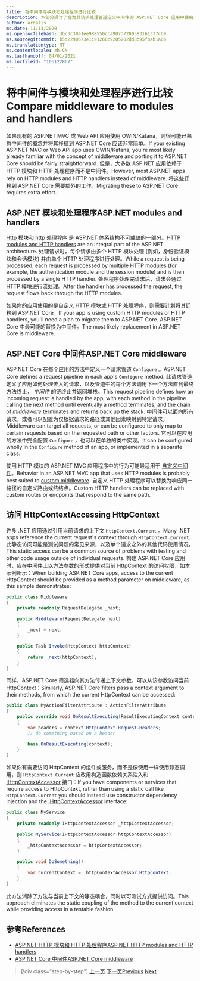 ```yaml
---
title: 将中间件与模块和处理程序进行比较
description: 本部分探讨了在为其请求处理管道定义中间件的 ASP.NET Core 应用中使用处理程序和模块的 ASP.NET 应用的结构差异。
author: ardalis
ms.date: 11/13/2020
ms.openlocfilehash: 3bc3c30a1ee988550cca907d7289583161337cb9
ms.sourcegitcommit: b5d2290673e1c91260c9205202dd8b95fbab1a0b
ms.translationtype: MT
ms.contentlocale: zh-CN
ms.lasthandoff: 04/01/2021
ms.locfileid: "106122867"
---
```

# <a name="compare-middleware-to-modules-and-handlers"></a><span data-ttu-id="6ffbb-103">将中间件与模块和处理程序进行比较</span><span class="sxs-lookup"><span data-stu-id="6ffbb-103">Compare middleware to modules and handlers</span></span>

<span data-ttu-id="6ffbb-104">如果现有的 ASP.NET MVC 或 Web API 应用使用 OWIN/Katana，则很可能已熟悉中间件的概念并将其移植到 ASP.NET Core 应该非常简单。</span><span class="sxs-lookup"><span data-stu-id="6ffbb-104">If your existing ASP.NET MVC or Web API app uses OWIN/Katana, you're most likely already familiar with the concept of middleware and porting it to ASP.NET Core should be fairly straightforward.</span></span> <span data-ttu-id="6ffbb-105">但是，大多数 ASP.NET 应用依赖于 HTTP 模块和 HTTP 处理程序而不是中间件。</span><span class="sxs-lookup"><span data-stu-id="6ffbb-105">However, most ASP.NET apps rely on HTTP modules and HTTP handlers instead of middleware.</span></span> <span data-ttu-id="6ffbb-106">将这些迁移到 ASP.NET Core 需要额外的工作。</span><span class="sxs-lookup"><span data-stu-id="6ffbb-106">Migrating these to ASP.NET Core requires extra effort.</span></span>

## <a name="aspnet-modules-and-handlers"></a><span data-ttu-id="6ffbb-107">ASP.NET 模块和处理程序</span><span class="sxs-lookup"><span data-stu-id="6ffbb-107">ASP.NET modules and handlers</span></span>

<span data-ttu-id="6ffbb-108">[Http 模块和 http 处理程序](/troubleshoot/aspnet/http-modules-handlers) 是 ASP.NET 体系结构不可或缺的一部分。</span><span class="sxs-lookup"><span data-stu-id="6ffbb-108">[HTTP modules and HTTP handlers](/troubleshoot/aspnet/http-modules-handlers) are an integral part of the ASP.NET architecture.</span></span> <span data-ttu-id="6ffbb-109">处理请求时，每个请求由多个 HTTP 模块处理 (例如，身份验证模块和会话模块) 并由单个 HTTP 处理程序进行处理。</span><span class="sxs-lookup"><span data-stu-id="6ffbb-109">While a request is being processed, each request is processed by multiple HTTP modules (for example, the authentication module and the session module) and is then processed by a single HTTP handler.</span></span> <span data-ttu-id="6ffbb-110">处理程序处理完请求后，请求会通过 HTTP 模块进行流处理。</span><span class="sxs-lookup"><span data-stu-id="6ffbb-110">After the handler has processed the request, the request flows back through the HTTP modules.</span></span>

<span data-ttu-id="6ffbb-111">如果你的应用使用的是自定义 HTTP 模块或 HTTP 处理程序，则需要计划将其迁移到 ASP.NET Core。</span><span class="sxs-lookup"><span data-stu-id="6ffbb-111">If your app is using custom HTTP modules or HTTP handlers, you'll need a plan to migrate them to ASP.NET Core.</span></span> <span data-ttu-id="6ffbb-112">ASP.NET Core 中最可能的替换为中间件。</span><span class="sxs-lookup"><span data-stu-id="6ffbb-112">The most likely replacement in ASP.NET Core is middleware.</span></span>

## <a name="aspnet-core-middleware"></a><span data-ttu-id="6ffbb-113">ASP.NET Core 中间件</span><span class="sxs-lookup"><span data-stu-id="6ffbb-113">ASP.NET Core middleware</span></span>

<span data-ttu-id="6ffbb-114">ASP.NET Core 在每个应用的方法中定义一个请求管道 `Configure` 。</span><span class="sxs-lookup"><span data-stu-id="6ffbb-114">ASP.NET Core defines a request pipeline in each app's `Configure` method.</span></span> <span data-ttu-id="6ffbb-115">此请求管道定义了应用如何处理传入的请求，以及管道中的每个方法调用下一个方法直到最终方法终止， *中间件* 的链终止并返回堆栈。</span><span class="sxs-lookup"><span data-stu-id="6ffbb-115">This request pipeline defines how an incoming request is handled by the app, with each method in the pipeline calling the next method until eventually a method terminates, and the chain of *middleware* terminates and returns back up the stack.</span></span> <span data-ttu-id="6ffbb-116">中间件可以面向所有请求，或者可以配置为仅根据请求的路径或其他因素映射到特定请求。</span><span class="sxs-lookup"><span data-stu-id="6ffbb-116">Middleware can target all requests, or can be configured to only map to certain requests based on the requested path or other factors.</span></span> <span data-ttu-id="6ffbb-117">它可以在应用的方法中完全配置 `Configure` ，也可以在单独的类中实现。</span><span class="sxs-lookup"><span data-stu-id="6ffbb-117">It can be configured wholly in the `Configure` method of an app, or implemented in a separate class.</span></span>

<span data-ttu-id="6ffbb-118">使用 HTTP 模块的 ASP.NET MVC 应用程序中的行为可能最适用于 [自定义中间件](/aspnet/core/fundamentals/middleware/?preserve-view=true&view=aspnetcore-3.1)。</span><span class="sxs-lookup"><span data-stu-id="6ffbb-118">Behavior in an ASP.NET MVC app that uses HTTP modules is probably best suited to [custom middleware](/aspnet/core/fundamentals/middleware/?preserve-view=true&view=aspnetcore-3.1).</span></span> <span data-ttu-id="6ffbb-119">自定义 HTTP 处理程序可以替换为响应同一路径的自定义路由或终结点。</span><span class="sxs-lookup"><span data-stu-id="6ffbb-119">Custom HTTP handlers can be replaced with custom routes or endpoints that respond to the same path.</span></span>

## <a name="accessing-httpcontext"></a><span data-ttu-id="6ffbb-120">访问 HttpContext</span><span class="sxs-lookup"><span data-stu-id="6ffbb-120">Accessing HttpContext</span></span>

<span data-ttu-id="6ffbb-121">许多 .NET 应用通过引用当前请求的上下文 `HttpContext.Current` 。</span><span class="sxs-lookup"><span data-stu-id="6ffbb-121">Many .NET apps reference the current request's context through `HttpContext.Current`.</span></span> <span data-ttu-id="6ffbb-122">此静态访问可能是测试问题的常见来源，以及单个请求之外的其他代码使用情况。</span><span class="sxs-lookup"><span data-stu-id="6ffbb-122">This static access can be a common source of problems with testing and other code usage outside of individual requests.</span></span> <span data-ttu-id="6ffbb-123">构建 ASP.NET Core 应用时，应在中间件上以方法参数的形式提供对当前 HttpContext 的访问权限，如本示例所示：</span><span class="sxs-lookup"><span data-stu-id="6ffbb-123">When building ASP.NET Core apps, access to the current HttpContext should be provided as a method parameter on middleware, as this sample demonstrates:</span></span>

```csharp
public class Middleware
{
    private readonly RequestDelegate _next;

    public Middleware(RequestDelegate next)
    {
        _next = next;
    }

    public Task Invoke(HttpContext httpContext)
    {
        return _next(httpContext);
    }
}
```

<span data-ttu-id="6ffbb-124">同样，ASP.NET Core 筛选器向其方法传递上下文参数，可以从该参数访问当前 HttpContext：</span><span class="sxs-lookup"><span data-stu-id="6ffbb-124">Similarly, ASP.NET Core filters pass a context argument to their methods, from which the current HttpContext can be accessed:</span></span>

```csharp
public class MyActionFilterAttribute : ActionFilterAttribute
{
    public override void OnResultExecuting(ResultExecutingContext context)
    {
        var headers = context.HttpContext.Request.Headers;
        // do something based on a header

        base.OnResultExecuting(context);
    }
}
```

<span data-ttu-id="6ffbb-125">如果你有需要访问 HttpContext 的组件或服务，而不是像使用一样使用静态调用，则 `HttpContext.Current` 应改用构造函数依赖关系注入和 [IHttpContextAccessor](https://docs.microsoft.com/dotnet/api/microsoft.aspnetcore.http.ihttpcontextaccessor) 接口：</span><span class="sxs-lookup"><span data-stu-id="6ffbb-125">If you have components or services that require access to HttpContext, rather than using a static call like `HttpContext.Current` you should instead use constructor dependency injection and the [IHttpContextAccessor](https://docs.microsoft.com/dotnet/api/microsoft.aspnetcore.http.ihttpcontextaccessor) interface:</span></span>

```csharp
public class MyService
{
    private readonly IHttpContextAccessor _httpContextAccessor;

    public MyService(IHttpContextAccessor httpContextAccessor)
    {
        _httpContextAccessor = httpContextAccessor;
    }

    public void DoSomething()
    {
        var currentContext = _httpContextAccessor.HttpContext;
    }
}
```

<span data-ttu-id="6ffbb-126">此方法消除了方法与当前上下文的静态耦合，同时以可测试方式提供访问。</span><span class="sxs-lookup"><span data-stu-id="6ffbb-126">This approach eliminates the static coupling of the method to the current context while providing access in a testable fashion.</span></span>

## <a name="references"></a><span data-ttu-id="6ffbb-127">参考</span><span class="sxs-lookup"><span data-stu-id="6ffbb-127">References</span></span>

- [<span data-ttu-id="6ffbb-128">ASP.NET HTTP 模块和 HTTP 处理程序</span><span class="sxs-lookup"><span data-stu-id="6ffbb-128">ASP.NET HTTP modules and HTTP handlers</span></span>](/troubleshoot/aspnet/http-modules-handlers)
- [<span data-ttu-id="6ffbb-129">ASP.NET Core 中间件</span><span class="sxs-lookup"><span data-stu-id="6ffbb-129">ASP.NET Core middleware</span></span>](/aspnet/core/fundamentals/middleware/?preserve-view=true&view=aspnetcore-3.1)

>[!div class="step-by-step"]
><span data-ttu-id="6ffbb-130">[上一页](dependency-injection-differences.md)
>[下一页](configuration-differences.md)</span><span class="sxs-lookup"><span data-stu-id="6ffbb-130">[Previous](dependency-injection-differences.md)
[Next](configuration-differences.md)</span></span>
